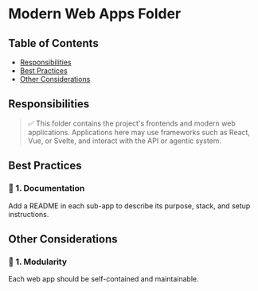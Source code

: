 # Modern Web Apps Folder

## Table of Contents

* [Responsibilities](#responsibilities)
* [Best Practices](#best-practices)
* [Other Considerations](#other-considerations)

## Responsibilities

> ✅ This folder contains the project's frontends and modern web applications.
> Applications here may use frameworks such as React, Vue, or Svelte, and interact with the API or agentic system.

## Best Practices

### 🔹 1. Documentation  
Add a README in each sub-app to describe its purpose, stack, and setup instructions.

## Other Considerations

### 🔹 1. Modularity  
Each web app should be self-contained and maintainable.
